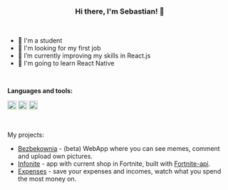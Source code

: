 ### <center>**Hi there, I'm Sebastian! 👋**</center>

<br />

- 🏫 I'm a student
- 👀 I'm looking for my first job
- 🌱 I’m currently improving my skills in React.js
- 🤠 I'm going to learn React Native

<br />

**Languages and tools:**

<code><img src='https://user-images.githubusercontent.com/51960484/133693670-9d89e200-f306-4985-8ffd-4f2bf95cca91.png' height='20' /></code>
<code><img src='https://user-images.githubusercontent.com/51960484/133693659-9acff652-bd13-4834-97cd-a4ecfcdc6aaf.png' height='20' /></code>
<code><img src='https://user-images.githubusercontent.com/51960484/133693464-a559ffdd-106b-4137-8046-80d4ec6e014c.png' height='20' /></code>

<br />

My projects:

- [Bezbekownia](https://github.com/sebastianhaber/bezbekownia-public) - (beta) WebApp where you can see memes, comment and upload own pictures.
- [Infonite](https://github.com/sebastianhaber/infonite) - app with current shop in Fortnite, built with [Fortnite-api](https://fortnite-api.com/).
- [Expenses](https://github.com/sebastianhaber/expenses) - save your expenses and incomes, watch what you spend the most money on.
